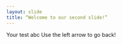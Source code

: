 ```yaml
---
layout: slide
title: “Welcome to our second slide!”
---
```

Your test abc
Use the left arrow to go back!
